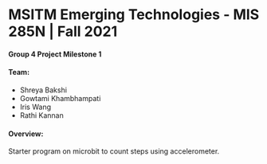# MSITM Emerging Technologies - MIS 285N | Fall 2021

#### Group 4 Project Milestone 1  

#### Team:
* Shreya Bakshi
* Gowtami Khambhampati
* Iris Wang
* Rathi Kannan

#### Overview: 
Starter program on microbit to count steps using accelerometer.  
